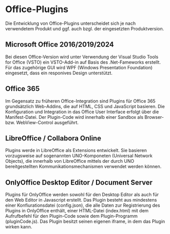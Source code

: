 # Office-Plugins

Die Entwicklung von Office-Plugins unterscheidet sich je nach verwendetem Produkt und ggf. auch bzgl. der eingesetzten Produktversion.

## Microsoft Office 2016/2019/2024
Bei diesen Office-Version wird unter Verwendung der Visual Studio Tools for Office (VSTO) ein VSTO-Add-in auf Basis des .Net-Fameworks erstellt. Für das zugehörige GUI wird WPF (Windows Presentation Foundation) eingesetzt, dass ein responives Design unterstützt.

## Office 365
Im Gegensatz zu früheren Office-Integration sind Plugins für Office 365 grundsätzlich Web-Addins, die auf HTML, CSS und JavaScript basieren. Die Konfiguration und Integration in das Office User Interface erfolgt über die Manifest-Datei. Der Plugin-Code wird innerhalb einer Sandbox als Browser- bzw. WebView-Control ausgeführt.


## LibreOffice / Collabora Online
Plugins werde in LibreOffice als Extensions entwickelt. Sie basieren vorzugsweise auf sogenannten UNO-Komponeten (Universal Network Objects), die innerhalb von LibreOffice mittels der durch UNO bereitgestellten Kommunikationsmechanismen verwendet werden können.

## OnlyOffice Desktop Editor / Document Server
Plugins für OnlyOffice werden sowohl für den Desktop Editor als auch für den Web Editor in Javascript erstellt. Das Plugin besteht aus mindestens einer Konfiurationsdatei (config.json), die alle Daten zur Registrierung des Plugins in OnlyOffice enthält, einer HTML-Datei (index.html) mit dem Aufrufbefehl für den Plugin-Code sowie dem Plugin-Programm (pluginCode.js). Das Plugin besitzt seinen eigenen iframe, in dem das Plugin wirken kann.
